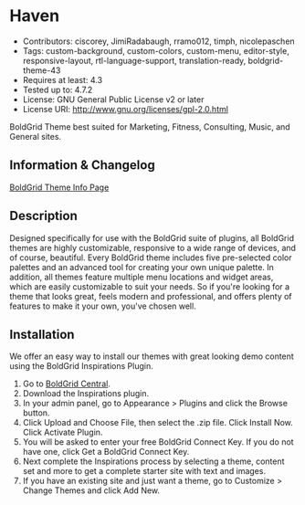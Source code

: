 # Haven
- Contributors: ciscorey, JimiRadabaugh, rramo012, timph, nicolepaschen
- Tags: custom-background, custom-colors, custom-menu, editor-style, responsive-layout, rtl-language-support, translation-ready, boldgrid-theme-43
- Requires at least: 4.3
- Tested up to: 4.7.2
- License: GNU General Public License v2 or later
- License URI: http://www.gnu.org/licenses/gpl-2.0.html

BoldGrid Theme best suited for Marketing, Fitness, Consulting, Music, and General sites.

## Information & Changelog
[BoldGrid Theme Info Page](https://www.boldgrid.com/wordpress-themes/haven/)

## Description
Designed specifically for use with the BoldGrid suite of plugins, all BoldGrid themes are highly customizable, responsive to a wide range of devices, and of course, beautiful. Every BoldGrid theme includes five pre-selected color palettes and an advanced tool for creating your own unique palette. In addition, all themes feature multiple menu locations and widget areas, which are easily customizable to suit your needs. So if you're looking for a theme that looks great, feels modern and professional, and offers plenty of features to make it your own, you've chosen well.

## Installation
We offer an easy way to install our themes with great looking demo content using the BoldGrid Inspirations Plugin.

1. Go to [BoldGrid Central](https://www.boldgrid.com/central/start-for-free/plugins).
2. Download the Inspirations plugin.
3. In your admin panel, go to Appearance > Plugins and click the Browse button.
4. Click Upload and Choose File, then select the .zip file. Click Install Now. Click Activate Plugin.
5. You will be asked to enter your free BoldGrid Connect Key. If you do not have one, click Get a BoldGrid Connect Key.
6. Next complete the Inspirations process by selecting a theme, content set and more to get a complete starter site with text and images.
7. If you have an existing site and just want a theme, go to Customize > Change Themes and click Add New.
